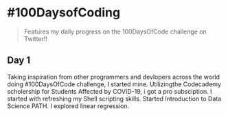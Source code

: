 # #100DaysofCoding
>Features my daily progress on the 100DaysOfCode challenge on Twitter!!

## Day 1
Taking inspiration from other programmers and devlopers across the world doing #100DaysOfCode challenge, I started mine.
Utilizingthe Codecademy scholership for Students Affected by COVID-19, i got a pro subsciption.
I started with refreshing my Shell scripting skills. Started Introduction to Data Science PATH. I explored linear regression. 
